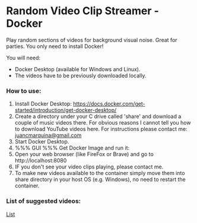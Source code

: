 # Random Video Clip Streamer - Docker
Play random sections of videos for background visual noise. Great for parties. You only need to install Docker! 

You will need:
* Docker Desktop (available for Windows and Linux).
* The videos have to be previously downloaded locally.

### How to use: ###
1. Install Docker Desktop: https://docs.docker.com/get-started/introduction/get-docker-desktop/ 
2. Create a directory under your C drive called 'share' and download a couple of music videos there. For obvious reasons I cannot tell you how to download YouTube videos here. For instructions please contact me: juancmarquina@gmail.com 
3. Start Docker Desktop. 
4. %%% GUI %%% Get Docker Image and run it:
5. Open your web browser (like FireFox or Brave) and go to http://localhost:8080
6. IF you don't see your video clips playing, please contact me.
7. To make new videos available to the container simply move them into share directory in your host OS (e.g. Windows), no need to restart the container. 

### List of suggested videos: ###
[List](https://github.com/marq4/Random-Video-Clip-Generator/blob/main/List.md "List")
